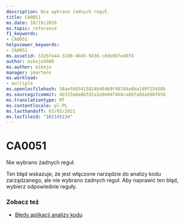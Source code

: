 ```yaml
---
description: Nie wybrano żadnych reguł.
title: CA0051
ms.date: 10/19/2016
ms.topic: reference
f1_keywords:
- CA0051
helpviewer_keywords:
- CA0051
ms.assetid: 5326fe44-32d0-4b45-9d36-c8de9bfe49f8
author: mikejo5000
ms.author: mikejo
manager: jmartens
ms.workload:
- multiple
ms.openlocfilehash: 58aef683415824b46469f487d4a8ba1d9f15450b
ms.sourcegitcommit: 4b323a8a8bfd1a1a9e84f4b4ca88fa8da690f656
ms.translationtype: MT
ms.contentlocale: pl-PL
ms.lasthandoff: 03/05/2021
ms.locfileid: "102145134"
---
```

# <a name="ca0051"></a>CA0051

Nie wybrano żadnych reguł.

Ten błąd wskazuje, że jest włączone narzędzie do analizy kodu zarządzanego, ale nie wybrano żadnych reguł. Aby naprawić ten błąd, wybierz odpowiednie reguły.

### <a name="see-also"></a>Zobacz też

- [Błędy aplikacji analizy kodu](../code-quality/code-analysis-application-errors.md)
